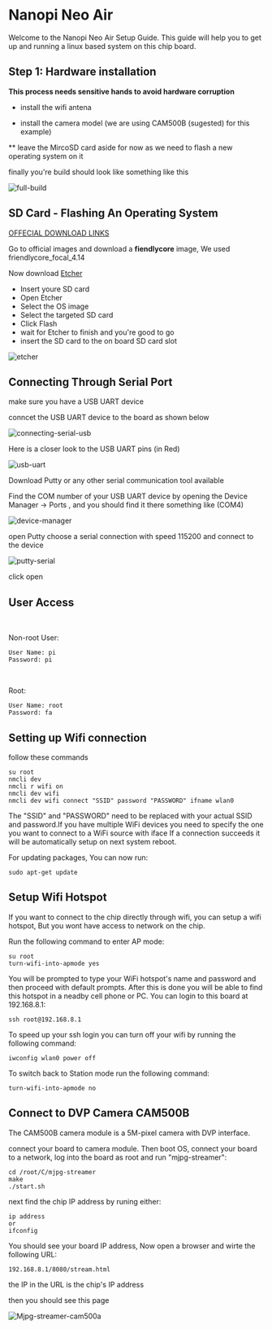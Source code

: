 # Nanopi Neo Air

Welcome to the Nanopi Neo Air Setup Guide. This guide will help you to  get up and running a linux based system on this chip board.


## Step 1: Hardware installation

**This process needs sensitive hands to avoid hardware corruption**


- install the wifi antena

- install the camera model (we are using CAM500B (sugested) for this example)

** leave the MircoSD card aside for now as we need to flash a new operating system on it

finally you're build should look like something like this


![full-build](https://user-images.githubusercontent.com/10331972/236702203-471dc6ff-6211-4675-b630-61b42aef8469.png)


## SD Card - Flashing An Operating System

<a href="https://onedrive.live.com/?authkey=%21ACFNomemEVW6hxM&id=1F5B36BBA3D56743%219622&cid=1F5B36BBA3D56743"> OFFECIAL DOWNLOAD LINKS</a>

Go to official images and download a **fiendlycore** image, We used friendlycore_focal_4.14

Now download <a href="https://www.balena.io/etcher">Etcher</a>

* Insert youre SD card
* Open Etcher
* Select the OS image
* Select the targeted SD card 
* Click Flash
* wait for Etcher to finish and you're good to go
* insert the SD card to the on board SD card slot


![etcher](https://user-images.githubusercontent.com/10331972/236702409-fdc33d07-e22e-4641-a3c7-b84ce0049f1d.png)


## Connecting Through Serial Port

make sure you have a USB UART device

conncet the USB UART device to the board as shown below

![connecting-serial-usb](https://user-images.githubusercontent.com/10331972/236700774-dbf503ed-1a0a-4d14-afda-692d4c8b441d.jpg)

Here is a closer look to the USB UART pins (in Red)

![usb-uart](https://user-images.githubusercontent.com/10331972/236701755-2e6b57de-7616-4713-ba9a-aec5d89b2974.jpg)


Download Putty or any other serial communication tool available

Find the COM number of your USB UART device by opening the 
Device Manager -> Ports , and you should find it there something like (COM4)

![device-manager](https://user-images.githubusercontent.com/10331972/236700647-b3a622e2-00e7-4057-b291-ea5134aa8f1d.png)

open Putty choose a serial connection with speed 115200 and connect to the device 

![putty-serial](https://user-images.githubusercontent.com/10331972/236700699-4c20aad6-0304-439d-9264-46464fd47380.png)

click open


## User Access

<br/>

Non-root User:

    User Name: pi
    Password: pi

<br/>

Root:

    User Name: root
    Password: fa


## Setting up Wifi connection

follow these commands

    su root
    nmcli dev
    nmcli r wifi on
    nmcli dev wifi
    nmcli dev wifi connect "SSID" password "PASSWORD" ifname wlan0


The "SSID" and "PASSWORD" need to be replaced with your actual SSID and password.If you have multiple WiFi devices you need to specify the one you want to connect to a WiFi source with iface
If a connection succeeds it will be automatically setup on next system reboot.


For updating packages, You can now run:

    sudo apt-get update 


## Setup Wifi Hotspot

If you want to connect to the chip directly through wifi, you can setup a wifi hotspot, But you wont have access to network on the chip.

Run the following command to enter AP mode:
    
    su root
    turn-wifi-into-apmode yes

You will be prompted to type your WiFi hotspot's name and password and then proceed with default prompts.
After this is done you will be able to find this hotspot in a neadby cell phone or PC. You can login to this board at 192.168.8.1:

    ssh root@192.168.8.1


To speed up your ssh login you can turn off your wifi by running the following command:

    iwconfig wlan0 power off

To switch back to Station mode run the following command:

    turn-wifi-into-apmode no


## Connect to DVP Camera CAM500B

The CAM500B camera module is a 5M-pixel camera with DVP interface. 

connect your board to camera module. Then boot OS, connect your board to a network, log into the board as root and run "mjpg-streamer":

    cd /root/C/mjpg-streamer
    make
    ./start.sh

next find the chip IP address by runing either:

    ip address 
    or
    ifconfig

You should see your board IP address, Now open a browser and wirte the following URL:

    192.168.8.1/8080/stream.html

the IP in the URL is the chip's IP address

then you should see this page

![Mjpg-streamer-cam500a](https://user-images.githubusercontent.com/10331972/236701186-09e7a069-0aa7-4ec6-aafe-10534611952d.png)